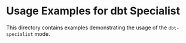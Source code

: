 # Usage Examples for dbt Specialist

This directory contains examples demonstrating the usage of the `dbt-specialist` mode.